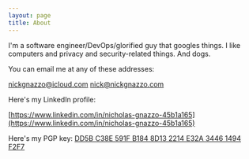 ```yaml
---
layout: page
title: About
---
```


I'm a software engineer/DevOps/glorified guy that googles things. I like computers and privacy and security-related things. And dogs.

You can email me at any of these addresses:

[nickgnazzo@icloud.com](mailto:nickgnazzo@icloud.com)
[nick@nickgnazzo.com](mailto:nick@nickgnazzo.com)

Here's my LinkedIn profile:

[https://www.linkedin.com/in/nicholas-gnazzo-45b1a165](https://www.linkedin.com/in/nicholas-gnazzo-45b1a165)

Here's my PGP key:
[DD5B C38E 591F B184 8D13 2214 E32A 3446 1494 F2F7](https://keys.openpgp.org/vks/v1/by-fingerprint/DD5BC38E591FB1848D132214E32A34461494F2F7)

